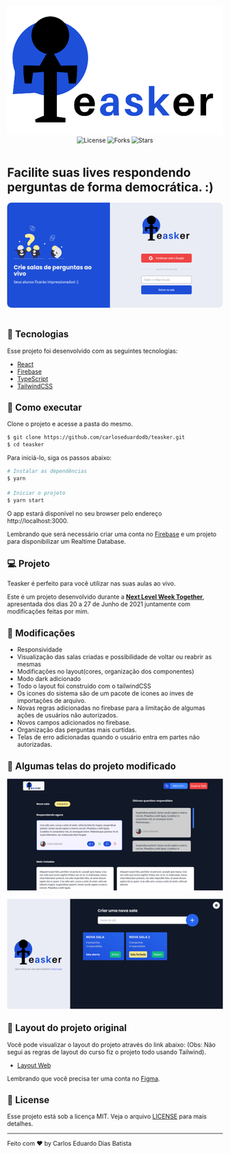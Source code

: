 <div align="center">
<img src="./project_images/logo.cec26660.svg">
</div>
<div align="center">
  <img  src="https://img.shields.io/static/v1?label=license&message=MIT&color=5965E0&labelColor=blue" alt="License">
  
  <img src="https://img.shields.io/github/forks/carloseduardodb/letmeask?label=forks&message=MIT&color=5965E0&labelColor=blue" alt="Forks">

  <img src="https://img.shields.io/github/stars/carloseduardodb/letmeask?label=stars&message=MIT&color=5965E0&labelColor=blue" alt="Stars">
</div>

<main style="margin-top: 50px;">
  <h1>
    Facilite suas lives respondendo perguntas de forma democrática. :)
  </h1>
  <img style="border-radius: 10px;" src="./project_images/HomePage.png" alt="">
</main>

<br>

## 🧪 Tecnologias

Esse projeto foi desenvolvido com as seguintes tecnologias:

- [React](https://reactjs.org)
- [Firebase](https://firebase.google.com/)
- [TypeScript](https://www.typescriptlang.org/)
- [TailwindCSS](https://tailwindcss.com/)

## 🚀 Como executar

Clone o projeto e acesse a pasta do mesmo.

```bash
$ git clone https://github.com/carloseduardodb/teasker.git
$ cd teasker
```

Para iniciá-lo, siga os passos abaixo:

```bash
# Instalar as dependências
$ yarn

# Iniciar o projeto
$ yarn start
```

O app estará disponível no seu browser pelo endereço http://localhost:3000.

Lembrando que será necessário criar uma conta no [Firebase](https://firebase.google.com/) e um projeto para disponibilizar um Realtime Database.

## 💻 Projeto

Teasker é perfeito para você utilizar nas suas aulas ao vivo.

Este é um projeto desenvolvido durante a **[Next Level Week Together](https://nextlevelweek.com/)**, apresentada dos dias 20 a 27 de Junho de 2021 juntamente com modificações feitas por mim.

## 🔖 Modificações

- Responsividade
- Visualização das salas criadas e possibilidade de voltar ou reabrir as mesmas
- Modificações no layout(cores, organização dos componentes)
- Modo dark adicionado
- Todo o layout foi construido com o tailwindCSS
- Os icones do sistema são de um pacote de icones ao inves de importações de arquivo.
- Novas regras adicionadas no firebase para a limitação de algumas ações de usuários não autorizados.
- Novos campos adicionados no firebase.
- Organização das perguntas mais curtidas.
- Telas de erro adicionadas quando o usuário entra em partes não autorizadas.

## 🔖 Algumas telas do projeto modificado

<img src="./project_images/Captura de tela de 2021-07-03 19-42-45.png" />

<br/>
<br/>

<img src="./project_images/Captura de tela de 2021-07-03 19-43-51.png" />

## 🔖 Layout do projeto original

Você pode visualizar o layout do projeto através do link abaixo: (Obs: Não segui as regras de layout do curso fiz o projeto todo usando Tailwind).

- [Layout Web](https://www.figma.com/file/u0BQK8rCf2KgzcukdRRCWh/Letmeask/duplicate)

Lembrando que você precisa ter uma conta no [Figma](http://figma.com/).

## 📝 License

Esse projeto está sob a licença MIT. Veja o arquivo [LICENSE](LICENSE.md) para mais detalhes.

---

Feito com ❤️ by Carlos Eduardo Dias Batista
